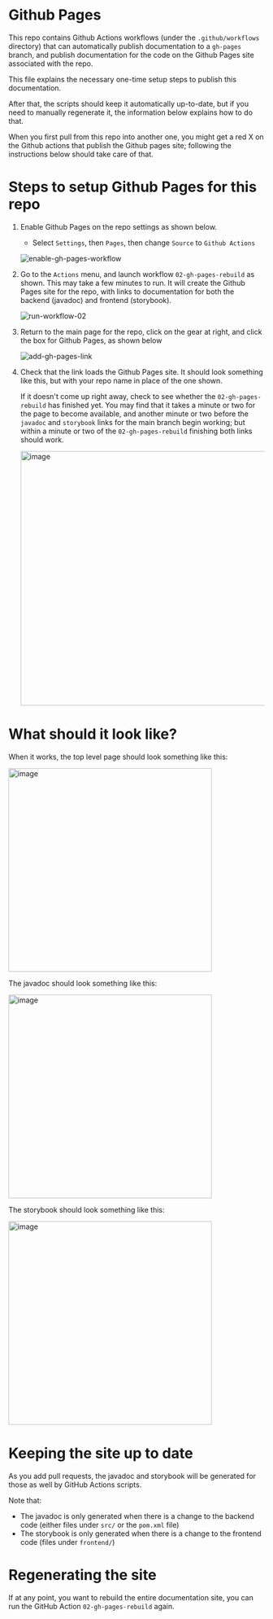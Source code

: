 # Github Pages

This repo contains Github Actions workflows (under the `.github/workflows` directory) that
can automatically publish documentation to a `gh-pages` branch, and publish documentation
for the code on the Github Pages site associated with the repo.

This file explains the necessary one-time setup steps to publish this documentation.

After that, the scripts should keep it automatically up-to-date, but if you need to manually regenerate it, the information
below explains how to do that.

When you first pull from this repo into another one, you might get a red X on the Github actions that publish the Github pages site;
following the instructions below should take care of that.

# Steps to setup Github Pages for this repo

1. Enable Github Pages on the repo settings as shown below.
   * Select `Settings`, then `Pages`, then change `Source` to `Github Actions`
   
   ![enable-gh-pages-workflow](https://user-images.githubusercontent.com/1119017/235544870-58cc4dfe-b23e-4718-a23a-ef335f4fce2a.gif)


2. Go to the `Actions` menu, and launch workflow `02-gh-pages-rebuild` as shown. This may take a few minutes to run.
   It will create the Github Pages site for the repo, with links to documentation for both the backend (javadoc) and
   frontend (storybook).
   
   ![run-workflow-02](https://user-images.githubusercontent.com/1119017/235545108-e6da1791-5a29-44e9-a8f8-ff4e7a6b889b.gif)

  
3. Return to the main page for the repo,  click on the gear at right, and click the box for Github Pages, as shown below
   
   ![add-gh-pages-link](https://user-images.githubusercontent.com/1119017/235330985-1d181d00-c775-4c93-aec1-87414467e0ed.gif)

4. Check that the link loads the Github Pages site. It should look something like this, but with your repo name in place
   of the one shown.

   If it doesn't come up right away, check to see whether the `02-gh-pages-rebuild` has finished yet. You may find that
   it takes a minute or two for the page to become available, and another minute or two before the `javadoc` and `storybook` links
   for the main branch begin working; but within a minute or two of the `02-gh-pages-rebuild` finishing both links should
   work.

   <img width="500" alt="image" src="https://user-images.githubusercontent.com/1119017/235750584-2e66dc07-12b3-4593-a289-7e2f2b2060c2.png">

# What should it look like?

When it works, the top level page should look something like this:

<img width="400" alt="image" src="https://user-images.githubusercontent.com/1119017/235764245-af5360e9-3e6e-4fe8-b69a-f79213febded.png">

The javadoc should look something like this:

<img width="400" alt="image" src="https://user-images.githubusercontent.com/1119017/235764018-3de19026-bab8-4308-93bf-7cad2679cbf6.png">

The storybook should look something like this:

<img width="400" alt="image" src="https://user-images.githubusercontent.com/1119017/235764128-e705b51d-761c-48df-963b-a354a1c0a575.png">

# Keeping the site up to date

As you add pull requests, the javadoc and storybook will be generated for those as well by GitHub Actions scripts.

Note that:

- The javadoc is only generated when there is a change to the backend code (either files under `src/` or the `pom.xml` file)
- The storybook is only generated when there is a change to the frontend code (files under `frontend/`)

# Regenerating the site

If at any point, you want to rebuild the entire documentation site, you can run the GitHub Action `02-gh-pages-rebuild`
again.
